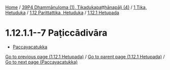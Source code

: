 
[Home](/) / [39P4 Dhammānuloma (1), Tikadukapaṭṭhānapāḷi (4)](../../...md) / [1 Tika, Hetuduka](../...md) / [1.12 Parittattika, Hetuduka](...md) / [1.12.1 Hetupada](../39P4/1/1.12/1.12.1.md)

# 1.12.1.1--7 Paṭiccādivāra

* [Paccayacatukka](1.12.1.1--7/Paccayacatukka.md)

[Go to previous page (1.12.1 Hetupada)](../39P4/1/1.12/1.12.1.md) / [Go to parent page (1.12.1 Hetupada)](../39P4/1/1.12/1.12.1.md) / [Go to next page (Paccayacatukka)](1.12.1.1--7/Paccayacatukka.md)


